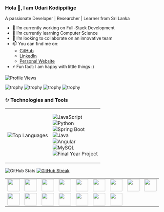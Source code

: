 ### Hola 👋, I am Udari Kodippilige
A passionate Developer | Researcher | Learner from Sri Lanka
<!--
**udaris/udaris** is a ✨ _special_ ✨ repository because its `README.md` (this file) appears on your GitHub profile.
-->
- 🔭 I’m currently working on Full-Stack Development
- 🌱 I’m currently learning Computer Science
- 👯 I’m looking to collaborate on an innovative team
- 📫 You can find me on:
   - [GitHub](https://github.com/udaris)
   - [LinkedIn](https://www.linkedin.com/in/udari-kodippilige-8313101b6?lipi=urn%3Ali%3Apage%3Ad_flagship3_profile_view_base_contact_details%3B8jw6KeFRTvefhEMuyCeAGw%3D%3D)
   - [Personal Website](https://udaris.github.io/myportfilo/)
- ⚡ Fun fact: I am happy with little things :)

![Profile Views](https://shields.io/github/followers/udaris?label=Profile%20Views)

![trophy](https://github-profile-trophy.vercel.app/?username=ryo-ma&title=MultiLanguage) 
![trophy](https://github-profile-trophy.vercel.app/?username=ryo-ma&rank=S&title=Reviews)
![trophy](https://github-profile-trophy.vercel.app/?username=ryo-ma&rank=A)
![trophy](https://github-profile-trophy.vercel.app/?username=udaris&title=Repositories,Stars,PullRequest,Followers,Issues)

### ✨ Technologies and Tools

<table style="border-collapse: collapse; border: none;">
   <row style="border-collapse: collapse; border: none;">
<td style="border-collapse: collapse; border: none;">
   
   ![Top Languages](https://github-readme-stats.vercel.app/api/top-langs/?username=udaris) <br>
</td>
<td style="border-collapse: collapse; border: none;">
   
   ![JavaScript](https://img.shields.io/badge/JavaScript-Most%20Used-red) <br>
   ![Python](https://img.shields.io/badge/Python-Experienced-yellow)<br>
![Spring Boot](https://img.shields.io/badge/Spring%20Boot-Experienced-green)<br>
![Java](https://img.shields.io/badge/Java-Proficient-green)<br>
![Angular](https://img.shields.io/badge/Angular-Experienced-blue)<br>
![MySQL](https://img.shields.io/badge/MySQL-Proficient-green)<br>
![Final Year Project](https://img.shields.io/badge/Final%20Year%20Project-Python%20%26%20Machine%20Learning-blue)<br>

</td>
   </row>
</table>

![GitHub Stats](https://github-readme-stats.vercel.app/api?username=udaris&show_icons=true&count_private=true)
[![GitHub Streak](https://github-readme-streak-stats.herokuapp.com/?user=udaris)](https://github.com/DenverCoder1/github-readme-streak-stats)


<table style="border: none;">
  <tr>
   <td><img src="https://miro.medium.com/v2/resize:fit:1400/1*CVpIFxOrnDsGwwaOKcKw_A.png" width="40" height="40"></td>
   <td><img src="https://4.bp.blogspot.com/-ou-a_Aa1t7A/W6IhNc3Q0gI/AAAAAAAAD6Y/pwh44arKiuM_NBqB1H7Pz4-7QhUxAgZkACLcBGAs/s1600/spring-boot-logo.png" width="40" height="40"></td>
   <td><img src="https://upload.wikimedia.org/wikipedia/commons/thumb/c/cf/Angular_full_color_logo.svg/250px-Angular_full_color_logo.svg.png" width="40" height="40"></td>
   <td><img src="https://d1.awsstatic.com/asset-repository/products/amazon-rds/1024px-MySQL.ff87215b43fd7292af172e2a5d9b844217262571.png" width="40" height="40"></td>
   <td><img src="https://www.devopsschool.com/blog/wp-content/uploads/2022/03/html.jpg" width="40" height="40"></td>
   <td><img src="https://stackdiary.com/wp-content/uploads/2022/03/Useful-CSS-Tricks.png" width="40" height="40"></td>
   <td><img src="https://www.computerhope.com/jargon/j/javascript.png" width="40" height="40"></td>
   <td><img src="https://upload.wikimedia.org/wikipedia/commons/thumb/b/b2/Bootstrap_logo.svg/800px-Bootstrap_logo.svg.png" width="40" height="40"></td>
   <td><img src="https://miro.medium.com/v2/resize:fit:1024/1*QY5S4senfFh-mIViSi5A_Q.png" width="40" height="40"></td>
     
   </tr>
   <tr>
       <td><img src="https://firebase.google.com/images/social.png" width="40" height="40"></td>
      <td><img src="https://www.opc-router.de/wp-content/uploads/2021/03/mongodb_thumbnail.png" width="40" height="40"></td>
     <td><img src="https://fedoramagazine.org/wp-content/uploads/2015/11/Python_logo.png" width="40" height="40"></td>
      <td><img src="https://upload.wikimedia.org/wikipedia/commons/thumb/2/27/PHP-logo.svg/1200px-PHP-logo.svg.png" width="40" height="40"></td>
      <td><img src="https://miro.medium.com/v2/resize:fit:1400/1*c_fiB-YgbnMl6nntYGBMHQ.jpeg" width="40" height="40"></td>
      <td><img src="https://upload.wikimedia.org/wikipedia/commons/thumb/d/d6/IPA_Unicode_0x0063.svg/1200px-IPA_Unicode_0x0063.svg.png" width="40" height="40"></td>
       <td><img src="https://miro.medium.com/v2/resize:fit:1024/1*tsqlgfBBb32ZLx1Y6bwzKA.jpeg" width="40" height="40"></td>
   </tr>
</table>






